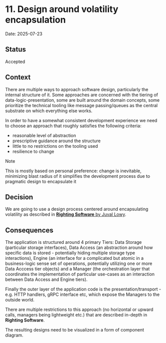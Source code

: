 # 11. Design around volatility encapsulation

Date: 2025-07-23

## Status

Accepted

## Context

There are multiple ways to approach software design, particularly the internal
structure of it. Some approaches are concerned with the tiering of data-logic-presentation,
some are built around the domain concepts, some prioritize the technical tooling like message
passing/queues as the central substrate on which everything else works.

In order to have a somewhat consistent development experience we need to choose an approach that
roughly satisfies the following criteria:
- reasonable level of abstraction
- prescriptive guidance around the structure
- little to no restrictions on the tooling used
- resilience to change

> [!NOTE]
> 
> This is mostly based on personal preference: change is inevitable, minimizing blast
> radius of it simplifies the development process due to pragmatic design to encapsulate it

## Decision

We are going to use a design process centered around encapsulating volatility
as described in [__Righting Software__ by Juval Lowy](https://share.google/ESqILqfLfVAgVo9RG).

## Consequences

The application is structured around 4 primary Tiers: Data Storage (particular storage interfaces), 
Data Access (an abstraction around how specific data is stored - potentially hiding multiple
storage type interactions), Engine (an interface for a complicated but atomic in
a business-logic sense set of operations, potentially utilizing one or more Data Acccess
tier objects) and a Manager (the orchestration layer that coordinates the implementation
of particular use-cases as an interaction between Data Access and Engine tiers).

Finally the outer layer of the application code is the presentation/transport - 
e.g. HTTP handlers, gRPC interface etc, which expose the Managers to the outside world.

There are multiple restrictions to this approach (no horizontal or upward calls,
managers being lightweight etc.) that are described in-depth in __Righting Software__.

The resulting designs need to be visualized in a form of component diagram.
